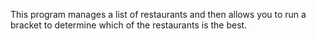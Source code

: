 This program manages a list of restaurants and then allows you to run a bracket to determine which of the restaurants is the best.